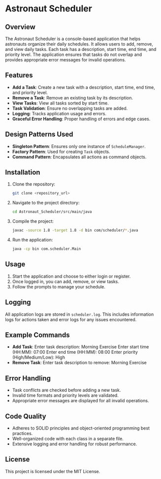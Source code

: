 # Astronaut Scheduler

## Overview
The Astronaut Scheduler is a console-based application that helps astronauts organize their daily schedules. It allows users to add, remove, and view daily tasks. Each task has a description, start time, end time, and priority level. The application ensures that tasks do not overlap and provides appropriate error messages for invalid operations.

## Features
- **Add a Task**: Create a new task with a description, start time, end time, and priority level.
- **Remove a Task**: Remove an existing task by its description.
- **View Tasks**: View all tasks sorted by start time.
- **Task Validation**: Ensure no overlapping tasks are added.
- **Logging**: Tracks application usage and errors.
- **Graceful Error Handling**: Proper handling of errors and edge cases.

## Design Patterns Used
- **Singleton Pattern**: Ensures only one instance of `ScheduleManager`.
- **Factory Pattern**: Used for creating `Task` objects.
- **Command Pattern**: Encapsulates all actions as command objects.

## Installation
1. Clone the repository:
    ```bash
    git clone <repository_url>
    ```
2. Navigate to the project directory:
    ```bash
    cd Astronaut_Scheduler/src/main/java
    ```
3. Compile the project:
    ```bash
    javac -source 1.8 -target 1.8 -d bin com/scheduler/*.java  
    ```
4. Run the application:
    ```bash
    java -cp bin com.scheduler.Main 
    ```

## Usage
1. Start the application and choose to either login or register.
2. Once logged in, you can add, remove, or view tasks.
3. Follow the prompts to manage your schedule.

## Logging
All application logs are stored in `scheduler.log`. This includes information logs for actions taken and error logs for any issues encountered.

## Example Commands
- **Add Task**:
  Enter task description: Morning Exercise
  Enter start time (HH:MM): 07:00
  Enter end time (HH:MM): 08:00
  Enter priority (High/Medium/Low): High
- **Remove Task**:
  Enter task description to remove: Morning Exercise

## Error Handling
- Task conflicts are checked before adding a new task.
- Invalid time formats and priority levels are validated.
- Appropriate error messages are displayed for all invalid operations.

## Code Quality
- Adheres to SOLID principles and object-oriented programming best practices.
- Well-organized code with each class in a separate file.
- Extensive logging and error handling for robust performance.

## License
This project is licensed under the MIT License.


